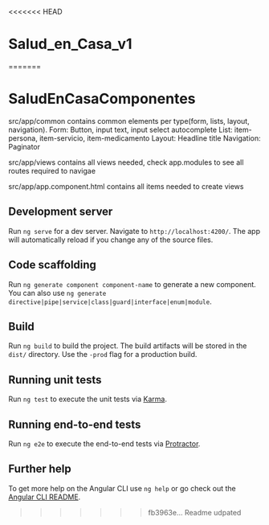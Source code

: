 <<<<<<< HEAD
# Salud_en_Casa_v1
=======
# SaludEnCasaComponentes

src/app/common contains common elements per type(form, lists, layout, navigation).
Form: Button, input text, input select autocomplete
List: item-persona, item-servicio, item-medicamento
Layout: Headline title
Navigation: Paginator

src/app/views contains all views needed, check app.modules to see all routes required to navigae

src/app/app.component.html contains all items needed to create views

## Development server

Run `ng serve` for a dev server. Navigate to `http://localhost:4200/`. The app will automatically reload if you change any of the source files.

## Code scaffolding

Run `ng generate component component-name` to generate a new component. You can also use `ng generate directive|pipe|service|class|guard|interface|enum|module`.

## Build

Run `ng build` to build the project. The build artifacts will be stored in the `dist/` directory. Use the `-prod` flag for a production build.

## Running unit tests

Run `ng test` to execute the unit tests via [Karma](https://karma-runner.github.io).

## Running end-to-end tests

Run `ng e2e` to execute the end-to-end tests via [Protractor](http://www.protractortest.org/).

## Further help

To get more help on the Angular CLI use `ng help` or go check out the [Angular CLI README](https://github.com/angular/angular-cli/blob/master/README.md).
>>>>>>> fb3963e... Readme udpated
